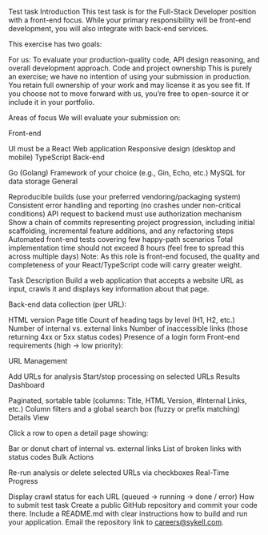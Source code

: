 Test task
Introduction
This test task is for the Full-Stack Developer position with a front-end focus. While your primary responsibility will be front-end development, you will also integrate with back-end services.

This exercise has two goals:

For us: To evaluate your production-quality code, API design reasoning, and overall development approach.
Code and project ownership
This is purely an exercise; we have no intention of using your submission in production. You retain full ownership of your work and may license it as you see fit. If you choose not to move forward with us, you’re free to open-source it or include it in your portfolio.

Areas of focus
We will evaluate your submission on:

Front-end

UI must be a React Web application
Responsive design (desktop and mobile)
TypeScript
Back-end

Go (Golang)
Framework of your choice (e.g., Gin, Echo, etc.)
MySQL for data storage
General

Reproducible builds (use your preferred vendoring/packaging system)
Consistent error handling and reporting (no crashes under non-critical conditions)
API request to backend must use authorization mechanism
Show a chain of commits representing project progression, including initial scaffolding, incremental feature additions, and any refactoring steps
Automated front-end tests covering few happy-path scenarios
Total implementation time should not exceed 8 hours (feel free to spread this across multiple days)
Note: As this role is front-end focused, the quality and completeness of your React/TypeScript code will carry greater weight.

Task Description
Build a web application that accepts a website URL as input, crawls it and displays key information about that page.

Back-end data collection (per URL):

HTML version
Page title
Count of heading tags by level (H1, H2, etc.)
Number of internal vs. external links
Number of inaccessible links (those returning 4xx or 5xx status codes)
Presence of a login form
Front-end requirements (high → low priority):

URL Management

Add URLs for analysis
Start/stop processing on selected URLs
Results Dashboard

Paginated, sortable table (columns: Title, HTML Version, #Internal Links, etc.)
Column filters and a global search box (fuzzy or prefix matching)
Details View

Click a row to open a detail page showing:

Bar or donut chart of internal vs. external links
List of broken links with status codes
Bulk Actions

Re-run analysis or delete selected URLs via checkboxes
Real-Time Progress

Display crawl status for each URL (queued → running → done / error)
How to submit test task
Create a public GitHub repository and commit your code there.
Include a README.md with clear instructions how to build and run your application.
Email the repository link to careers@sykell.com.